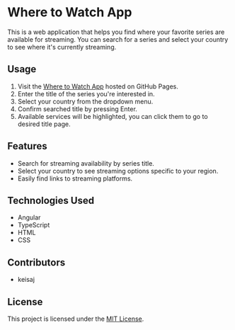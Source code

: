# Where to Watch App

This is a web application that helps you find where your favorite series are available for streaming. You can search for a series and select your country to see where it's currently streaming.

## Usage

1. Visit the [Where to Watch App](https://keisaj.github.io/Where-to-watch-app/) hosted on GitHub Pages.
2. Enter the title of the series you're interested in.
3. Select your country from the dropdown menu.
4. Confirm searched title by pressing Enter.
5. Available services will be highlighted, you can click them to go to desired title page.

## Features

- Search for streaming availability by series title.
- Select your country to see streaming options specific to your region.
- Easily find links to streaming platforms.

## Technologies Used

- Angular
- TypeScript
- HTML
- CSS



## Contributors

- keisaj

## License

This project is licensed under the [MIT License](LICENSE).

